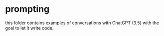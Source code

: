 # prompting

this folder contains examples of conversations with ChatGPT (3.5) with the goal to let it write code.
